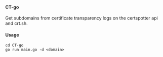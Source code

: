 #### CT-go
Get subdomains from certificate transparency logs on the certspotter api and crt.sh.

#### Usage
```
cd CT-go
go run main.go -d <domain>
```
